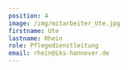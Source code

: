 ```yaml
---
position: 4
image: /img/mitarbeiter_Ute.jpg
firstname: Ute
lastname: Rhein
role: Pflegedienstleitung
email: rhein@iks-hannover.de
---
```


